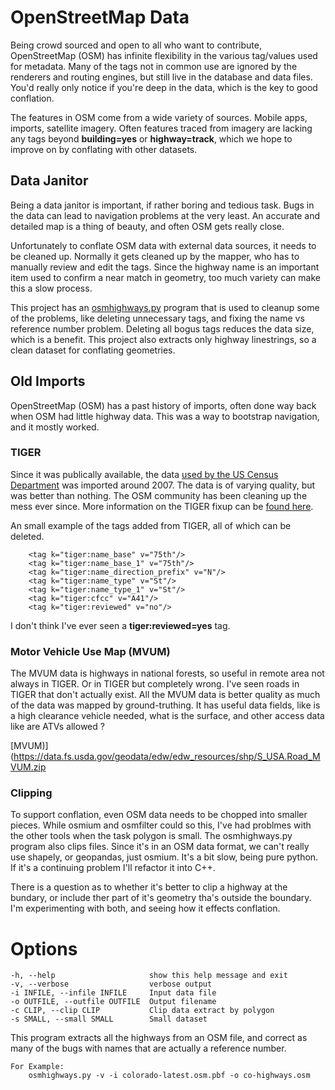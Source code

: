# OpenStreetMap Data

Being crowd sourced and open to all who want to contribute,
OpenStreetMap (OSM) has infinite flexibility in the various tag/values
used for metadata. Many of the tags not in common use are ignored by
the renderers and routing engines, but still live in the database and
data files. You'd really only notice if you're deep in the data, which
is the key to good conflation.

The features in OSM come from a wide variety of sources. Mobile apps,
imports, satellite imagery. Often features traced from imagery are
lacking any tags beyond __building=yes__ or __highway=track__, which
we hope to improve on by conflating with other datasets.

## Data Janitor

Being a data janitor is important, if rather boring and tedious
task. Bugs in the data can lead to navigation problems at the very
least. An accurate and detailed map is a thing of beauty, and often
OSM gets really close.

Unfortunately to conflate OSM data with external data sources, it
needs to be cleaned up. Normally it gets cleaned up by the mapper, who
has to manually review and edit the tags. Since the highway name is an
important item used to confirm a near match in geometry, too much
variety can make this a slow process.

This project has an
[osmhighways.py](https://github.com/osm-merge/osm-merge/blob/main/osm_merge/utilities/osmhighways.py)
program that is used to cleanup some of the problems, like deleting
unnecessary tags, and fixing the name vs reference number
problem. Deleting all bogus tags reduces the data size, which is a
benefit. This project also extracts only highway linestrings, so a
clean dataset for conflating geometries.

## Old Imports

OpenStreetMap (OSM) has a past history of imports, often done way back
when OSM had little highway data. This was a way to bootstrap
navigation, and it mostly worked. 

### TIGER

Since it was publically available, the data [used by the US Census
Department](https://www.census.gov/geographies/mapping-files/time-series/geo/tiger-geodatabase-file.html)
was imported around 2007. The data is of varying quality, but was
better than nothing. The OSM community has been cleaning up the mess
ever since. More information on the TIGER fixup can be [found 
here](https://wiki.openstreetmap.org/wiki/TIGER_fixup).

An small example of the tags added from TIGER, all of which can be
deleted.

		<tag k="tiger:name_base" v="75th"/>
		<tag k="tiger:name_base_1" v="75th"/>
		<tag k="tiger:name_direction_prefix" v="N"/>
		<tag k="tiger:name_type" v="St"/>
		<tag k="tiger:name_type_1" v="St"/>
		<tag k="tiger:cfcc" v="A41"/>
		<tag k="tiger:reviewed" v="no"/>

I don't think I've ever seen a __tiger:reviewed=yes__ tag.

### Motor Vehicle Use Map (MVUM)

The MVUM data is highways in national forests, so useful in remote
area not always in TIGER. Or in TIGER but completely wrong. I've seen
roads in TIGER that don't actually exist. All the MVUM data is better
quality as much of the data was mapped by ground-truthing. It has
useful data fields, like is a high clearance vehicle needed, what is
the surface, and other access data like are ATVs allowed ?

[MVUM)](https://data.fs.usda.gov/geodata/edw/edw_resources/shp/S_USA.Road_MVUM.zip

### Clipping

To support conflation, even OSM data needs to be chopped into smaller
pieces. While osmium and osmfilter could so this, I've had problmes
with the other tools when the task polygon is small. The
osmhighways.py program also clips files. Since it's in an OSM data
format, we can't really use shapely, or geopandas, just osmium. It's a
bit slow, being pure python. If it's a continuing problem I'll
refactor it into C++.

There is a question as to whether it's better to clip a highway at the
bundary, or include ther part of it's geometry tha's outside the
boundary. I'm experimenting with both, and seeing how it effects
conflation.

# Options

	-h, --help                     show this help message and exit
	-v, --verbose                  verbose output
	-i INFILE, --infile INFILE     Input data file
	-o OUTFILE, --outfile OUTFILE  Output filename
	-c CLIP, --clip CLIP           Clip data extract by polygon
	-s SMALL, --small SMALL        Small dataset

This program extracts all the highways from an OSM file, and correct as
many of the bugs with names that are actually a reference number.

    For Example:
        osmhighways.py -v -i colorado-latest.osm.pbf -o co-highways.osm

